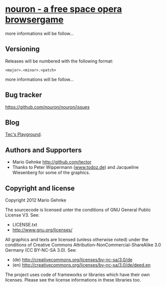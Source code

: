 [nouron - a free space opera browsergame](http://www.nouron.de.vu)
================

more informations will be follow...



Versioning
----------

Releases will be numbered with the following format:

`<major>.<minor>.<patch>`

more informations will be follow...



Bug tracker
-----------

https://github.com/nouron/nouron/issues


Blog
----

[Tec's Playground](http://tector.wordpress.com).



Authors and Supporters
----------------------

+ Mario Gehnke http://github.com/tector
+ Thanks to Peter Wippermann (www.todoz.de) and Jacqueline Wiesenberg for some of the graphics.


Copyright and license
---------------------

Copyright 2012 Mario Gehnke

The sourcecode is licensed unter the conditions of GNU General Public License V3. See:
* LICENSE.txt
* http://www.gnu.org/licenses/

All graphics and texts are licensed (unless otherwise noted) under the conditions of Creative Commons Attribution-NonCommercial-ShareAlike 3.0 Germany (CC BY-NC-SA 3.0).
See:
* (de) http://creativecommons.org/licenses/by-nc-sa/3.0/de
* (en) http://creativecommons.org/licenses/by-nc-sa/3.0/de/deed.en

The project uses code of frameworks or libraries which have their own licenses. Please see the license informations in these libraries too.